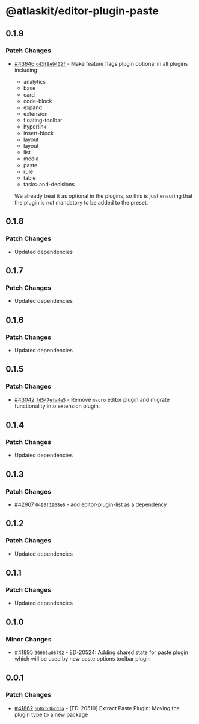 # @atlaskit/editor-plugin-paste

## 0.1.9

### Patch Changes

- [#43646](https://bitbucket.org/atlassian/atlassian-frontend/pull-requests/43646) [`d43f8e9402f`](https://bitbucket.org/atlassian/atlassian-frontend/commits/d43f8e9402f) - Make feature flags plugin optional in all plugins including:

  - analytics
  - base
  - card
  - code-block
  - expand
  - extension
  - floating-toolbar
  - hyperlink
  - insert-block
  - layout
  - layout
  - list
  - media
  - paste
  - rule
  - table
  - tasks-and-decisions

  We already treat it as optional in the plugins, so this is just ensuring that the plugin is not mandatory to be added to the preset.

## 0.1.8

### Patch Changes

- Updated dependencies

## 0.1.7

### Patch Changes

- Updated dependencies

## 0.1.6

### Patch Changes

- Updated dependencies

## 0.1.5

### Patch Changes

- [#43042](https://bitbucket.org/atlassian/atlassian-frontend/pull-requests/43042) [`fd547efa4e5`](https://bitbucket.org/atlassian/atlassian-frontend/commits/fd547efa4e5) - Remove `macro` editor plugin and migrate functionality into extension plugin.

## 0.1.4

### Patch Changes

- Updated dependencies

## 0.1.3

### Patch Changes

- [#42907](https://bitbucket.org/atlassian/atlassian-frontend/pull-requests/42907) [`0493f1968e6`](https://bitbucket.org/atlassian/atlassian-frontend/commits/0493f1968e6) - add editor-plugin-list as a dependency

## 0.1.2

### Patch Changes

- Updated dependencies

## 0.1.1

### Patch Changes

- Updated dependencies

## 0.1.0

### Minor Changes

- [#41895](https://bitbucket.org/atlassian/atlassian-frontend/pull-requests/41895) [`96066a06792`](https://bitbucket.org/atlassian/atlassian-frontend/commits/96066a06792) - ED-20524: Adding shared state for paste plugin which will be used by new paste options toolbar plugin

## 0.0.1

### Patch Changes

- [#41862](https://bitbucket.org/atlassian/atlassian-frontend/pull-requests/41862) [`668cb3bcd3a`](https://bitbucket.org/atlassian/atlassian-frontend/commits/668cb3bcd3a) - [ED-20519] Extract Paste Plugin: Moving the plugin type to a new package
